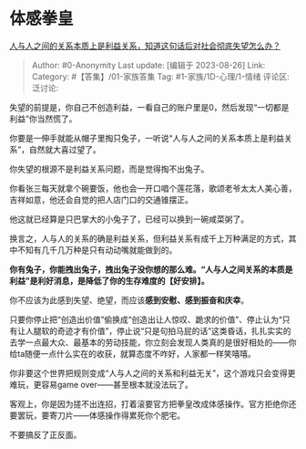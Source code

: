 # 体感拳皇
[人与人之间的关系本质上是利益关系，知道这句话后对社会彻底失望怎么办？](https://www.zhihu.com/question/302658540/answer/3182839756)

> Author: #0-Anonymity
> Last update: [编辑于 2023-08-26]
> Link:
> Category: #【答集】/01-家族答集 
> Tag: #1-家族/1D-心理/1-情绪
> 评论区:
> 泛讨论:

失望的前提是，你自己不创造利益，一看自己的账户里是0，然后发现“一切都是利益”你当然慌了。

你要是一伸手就能从帽子里掏只兔子，一听说“人与人之间的关系本质上是利益关系”，自然就大喜过望了。

你失望的根源不是利益关系问题，而是觉得掏不出兔子。

你看张三每天就拿个碗要饭，他也会一开口唱个莲花落，歌颂老爷太太人美心善，吉祥如意，他还会自觉的把人店门口的交通锥摆正。

他这就已经算是只巴掌大的小兔子了，已经可以换到一碗咸菜粥了。

换言之，人与人的关系的确是利益关系，但利益关系有成千上万种满足的方式，其中不知有几千几万种是只有动动嘴就能做到的。

**你有兔子，你能拽出兔子，拽出兔子没你想的那么难。“人与人之间关系的本质是利益”是利好消息，是降低了你的生存难度的【好安排】。**

你不应该为此感到失望、绝望，而应该**感到安慰、感到振奋和庆幸**。

只要你停止把“创造出价值”偷换成“创造出让人惊叹、跪求的价值”、停止认为“只有让人腿软的奇迹才有价值”，停止说“只是句拍马屁的话”这类昏话，扎扎实实的去学一点最大众、最基本的劳动技能，你立刻会发现人类真的是很好相处的——你给ta随便一点什么实在的收获，就算态度不咋好，人家都一样笑嘻嘻。

你非要这个世界把规则变成“人与人之间的关系和利益无关”，这个游戏只会变得更难玩，更容易game over——甚至根本就没法玩了。

客观上，你是因为搓不出连招，打着滚要官方把拳皇改成体感操作。官方拒绝你还要罢玩，要寄刀片——体感操作得累死你个肥宅。

不要搞反了正反面。
